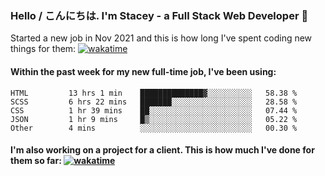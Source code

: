 ### Hello / こんにちは. I'm Stacey - a Full Stack Web Developer 👋

Started a new job in Nov 2021 and this is how long I've spent coding new things for them: [![wakatime](https://wakatime.com/badge/user/86082ce1-bca4-4a02-a7a3-c2242e42ac7a/project/12b01edb-1cc9-44e6-b4ef-181fde524dc6.svg)](https://wakatime.com/badge/user/86082ce1-bca4-4a02-a7a3-c2242e42ac7a/project/12b01edb-1cc9-44e6-b4ef-181fde524dc6)

#### Within the past week for my new full-time job, I've been using:
<!--START_SECTION:waka-->

```text
HTML         13 hrs 1 min    ██████████████▓░░░░░░░░░░   58.38 %
SCSS         6 hrs 22 mins   ███████░░░░░░░░░░░░░░░░░░   28.58 %
CSS          1 hr 39 mins    ██░░░░░░░░░░░░░░░░░░░░░░░   07.44 %
JSON         1 hr 9 mins     █▒░░░░░░░░░░░░░░░░░░░░░░░   05.22 %
Other        4 mins          ░░░░░░░░░░░░░░░░░░░░░░░░░   00.30 %
```

<!--END_SECTION:waka-->

#### I'm also working on a project for a client. This is how much I've done for them so far: [![wakatime](https://wakatime.com/badge/user/8ee03c5d-7d98-49f4-8d0f-1a6ade1c9e19/project/5bc43805-de54-41d6-a7b7-44e5a8ecc477.svg)](https://wakatime.com/badge/user/8ee03c5d-7d98-49f4-8d0f-1a6ade1c9e19/project/5bc43805-de54-41d6-a7b7-44e5a8ecc477)
